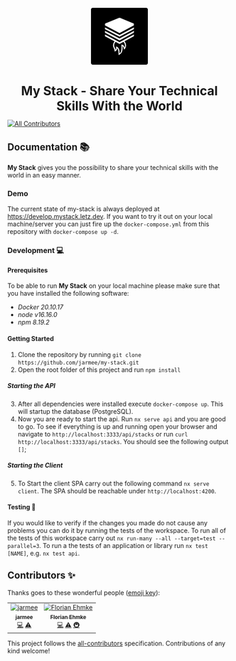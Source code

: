 <p align="center">
  <img src="./docs/assets/logo.png" width="128" height="128" alt="my-stack-logo">
  <br>
</p>
<h1 align="center" style="margin-bottom: 0px; padding-bottom: 0px;">My Stack - Share Your Technical Skills With the World</h1>

<!-- ALL-CONTRIBUTORS-BADGE:START - Do not remove or modify this section -->

[![All Contributors](https://img.shields.io/badge/all_contributors-2-orange.svg?style=flat-square)](#contributors-)

<!-- ALL-CONTRIBUTORS-BADGE:END -->

## Documentation 📚

**My Stack** gives you the possibility to share your technical skills with the world in an easy manner.

### Demo

The current state of my-stack is always deployed at https://develop.mystack.letz.dev.
If you want to try it out on your local machine/server you can just fire up the `docker-compose.yml` from this repository with `docker-compose up -d`.

### Development 💻

#### Prerequisites

To be able to run **My Stack** on your local machine please make sure that you have installed the following software:

- _Docker 20.10.17_
- _node v16.16.0_
- _npm 8.19.2_

#### Getting Started

1. Clone the repository by running `git clone https://github.com/jarmee/my-stack.git`
2. Open the root folder of this project and run `npm install`

##### Starting the API

3. After all dependencies were installed execute `docker-compose up`. This will startup the database (PostgreSQL).
4. Now you are ready to start the api. Run `nx serve api` and you are good to go. To see if everything is up and running open your browser and navigate to `http://localhost:3333/api/stacks` or run `curl http://localhost:3333/api/stacks`. You should see the following output `[]`;

##### Starting the Client

5. To Start the client SPA carry out the following command `nx serve client`. The SPA should be reachable under `http://localhost:4200`.

#### Testing 🧪

If you would like to verify if the changes you made do not cause any problems you can do it by running the tests of the workspace. To run all of the tests of this workspace carry out `nx run-many --all --target=test --parallel=3`. To run a the tests of an application or library run `nx test [NAME]`, e.g. `nx test api`.

## Contributors ✨

Thanks goes to these wonderful people ([emoji key](https://allcontributors.org/docs/en/emoji-key)):

<!-- ALL-CONTRIBUTORS-LIST:START - Do not remove or modify this section -->
<!-- prettier-ignore-start -->
<!-- markdownlint-disable -->
<table>
  <tbody>
    <tr>
      <td align="center"><a href="https://github.com/jarmee"><img src="https://avatars.githubusercontent.com/u/974638?v=4?s=100" width="100px;" alt="jarmee"/><br /><sub><b>jarmee</b></sub></a><br /><a href="https://github.com/jarmee/my-stack/commits?author=jarmee" title="Code">💻</a> <a href="https://github.com/jarmee/my-stack/commits?author=jarmee" title="Tests">⚠️</a></td>
      <td align="center"><a href="https://github.com/florianehmke"><img src="https://avatars.githubusercontent.com/u/39598674?v=4?s=100" width="100px;" alt="Florian Ehmke"/><br /><sub><b>Florian Ehmke</b></sub></a><br /><a href="https://github.com/jarmee/my-stack/commits?author=florianehmke" title="Code">💻</a> <a href="https://github.com/jarmee/my-stack/commits?author=florianehmke" title="Tests">⚠️</a> <a href="#infra-florianehmke" title="Infrastructure (Hosting, Build-Tools, etc)">🚇</a></td>
    </tr>
  </tbody>
</table>

<!-- markdownlint-restore -->
<!-- prettier-ignore-end -->

<!-- ALL-CONTRIBUTORS-LIST:END -->

This project follows the [all-contributors](https://github.com/all-contributors/all-contributors) specification. Contributions of any kind welcome!
